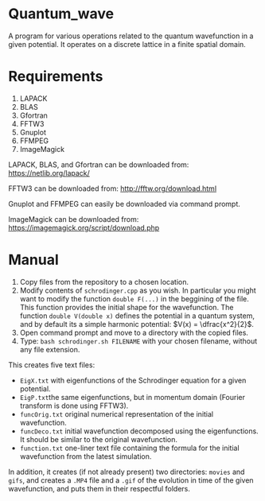 # Quantum_wave
A program for various operations related to the quantum wavefunction in a given potential. It operates on a discrete lattice in a finite spatial domain.

# Requirements
1. LAPACK
2. BLAS
3. Gfortran
4. FFTW3
5. Gnuplot
6. FFMPEG
7. ImageMagick

LAPACK, BLAS, and Gfortran can be downloaded from: https://netlib.org/lapack/

FFTW3 can be downloaded from: http://fftw.org/download.html

Gnuplot and FFMPEG can easily be downloaded via command prompt.

ImageMagick can be downloaded from: https://imagemagick.org/script/download.php
 
# Manual
1. Copy files from the repository to a chosen location. 
2. Modify contents of `schrodinger.cpp` as you wish. In particular you might want to modify the function `double F(...)` in the beggining of the file. This function provides the initial shape for the wavefunction. The function `double V(double x)` defines the potential in a quantum system, and by default its a simple harmonic potential: $V(x) = \dfrac{x^2}{2}$.
3. Open command prompt and move to a directory with the copied files.
4. Type: `bash schrodinger.sh FILENAME` with your chosen filename, without any file extension.

This creates five text files:
- `EigX.txt` with eigenfunctions of the Schrodinger equation for a given potential.
- `EigP.txt`the same eigenfunctions, but in momentum domain (Fourier transform is done using FFTW3).
- `funcOrig.txt` original  numerical representation of the initial wavefunction.
- `funcDeco.txt` initial wavefunction decomposed using the eigenfunctions. It should be similar to the original wavefunction.
- `function.txt` one-liner text file containing the formula for the initial wavefunction from the latest simulation.

In addition, it creates (if not already present) two directories: `movies` and `gifs`, and creates a `.MP4` file and a `.gif` of the evolution in time of the given wavefunction, and puts them in their respectful folders.
